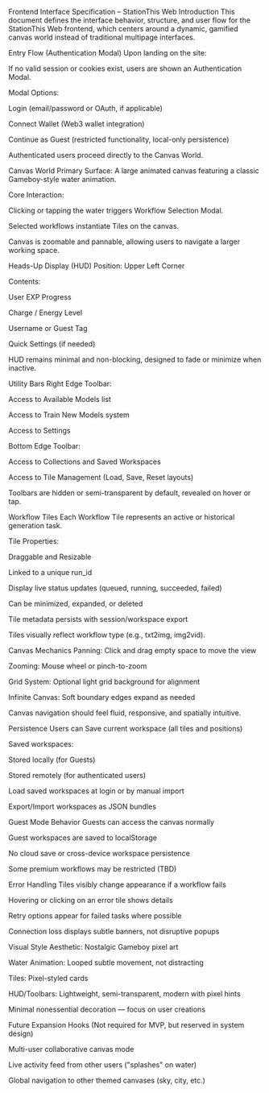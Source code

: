 Frontend Interface Specification – StationThis Web
Introduction
This document defines the interface behavior, structure, and user flow for the StationThis Web frontend, which centers around a dynamic, gamified canvas world instead of traditional multipage interfaces.

Entry Flow (Authentication Modal)
Upon landing on the site:

If no valid session or cookies exist, users are shown an Authentication Modal.

Modal Options:

Login (email/password or OAuth, if applicable)

Connect Wallet (Web3 wallet integration)

Continue as Guest (restricted functionality, local-only persistence)

Authenticated users proceed directly to the Canvas World.

Canvas World
Primary Surface: A large animated canvas featuring a classic Gameboy-style water animation.

Core Interaction:

Clicking or tapping the water triggers Workflow Selection Modal.

Selected workflows instantiate Tiles on the canvas.

Canvas is zoomable and pannable, allowing users to navigate a larger working space.

Heads-Up Display (HUD)
Position: Upper Left Corner

Contents:

User EXP Progress

Charge / Energy Level

Username or Guest Tag

Quick Settings (if needed)

HUD remains minimal and non-blocking, designed to fade or minimize when inactive.

Utility Bars
Right Edge Toolbar:

Access to Available Models list

Access to Train New Models system

Access to Settings

Bottom Edge Toolbar:

Access to Collections and Saved Workspaces

Access to Tile Management (Load, Save, Reset layouts)

Toolbars are hidden or semi-transparent by default, revealed on hover or tap.

Workflow Tiles
Each Workflow Tile represents an active or historical generation task.

Tile Properties:

Draggable and Resizable

Linked to a unique run_id

Display live status updates (queued, running, succeeded, failed)

Can be minimized, expanded, or deleted

Tile metadata persists with session/workspace export

Tiles visually reflect workflow type (e.g., txt2img, img2vid).

Canvas Mechanics
Panning: Click and drag empty space to move the view

Zooming: Mouse wheel or pinch-to-zoom

Grid System: Optional light grid background for alignment

Infinite Canvas: Soft boundary edges expand as needed

Canvas navigation should feel fluid, responsive, and spatially intuitive.

Persistence
Users can Save current workspace (all tiles and positions)

Saved workspaces:

Stored locally (for Guests)

Stored remotely (for authenticated users)

Load saved workspaces at login or by manual import

Export/Import workspaces as JSON bundles

Guest Mode Behavior
Guests can access the canvas normally

Guest workspaces are saved to localStorage

No cloud save or cross-device workspace persistence

Some premium workflows may be restricted (TBD)

Error Handling
Tiles visibly change appearance if a workflow fails

Hovering or clicking on an error tile shows details

Retry options appear for failed tasks where possible

Connection loss displays subtle banners, not disruptive popups

Visual Style
Aesthetic: Nostalgic Gameboy pixel art

Water Animation: Looped subtle movement, not distracting

Tiles: Pixel-styled cards

HUD/Toolbars: Lightweight, semi-transparent, modern with pixel hints

Minimal nonessential decoration — focus on user creations

Future Expansion Hooks
(Not required for MVP, but reserved in system design)

Multi-user collaborative canvas mode

Live activity feed from other users ("splashes" on water)

Global navigation to other themed canvases (sky, city, etc.)